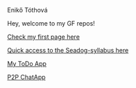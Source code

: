 Enikő Tóthová

Hey, welcome to my GF repos!

 
[Check my first page here](https://bleaksmile.github.io/)

[Quick access to the Seadog-syllabus 
here](https://github.com/green-fox-academy/seadog-syllabus)

[My ToDo App](https://github.com/bleaksmile/todo-app)

[P2P ChatApp](https://github.com/bleaksmile/p2p-chat)

